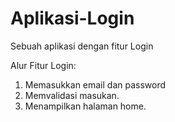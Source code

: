 # Aplikasi-Login
Sebuah aplikasi dengan fitur Login

Alur Fitur Login:
1. Memasukkan email dan password
2. Memvalidasi masukan.
3. Menampilkan halaman home.

